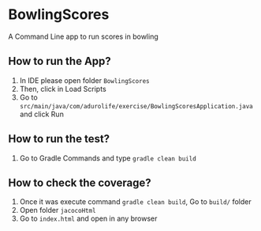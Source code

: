 # BowlingScores
A Command Line app to run scores in bowling


## How to run the App?
1. In IDE please open folder `BowlingScores`
2. Then, click in Load Scripts
3. Go to `src/main/java/com/adurolife/exercise/BowlingScoresApplication.java` and click Run

## How to run the test?
1. Go to Gradle Commands and type `gradle clean build`

## How to check the coverage?
1. Once it was execute command `gradle clean build`, Go to `build/` folder
2. Open folder `jacocoHtml`
3. Go to `index.html` and open in any browser
